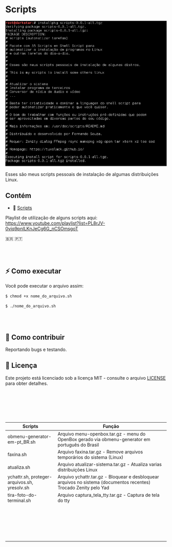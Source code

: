 # Scripts

![](https://github.com/tuxslack/scripts/blob/master/pacote%20scripts.png)


Esses são meus scripts pessoais de instalação de algumas distribuições Linux.

## Contém

- :scroll: [Scripts](Linux/Scripts/)

  
Playlist de utilização de alguns scripts aqui: https://www.youtube.com/playlist?list=PL8rJV-0viq9pnILKnJeCg6G_nCSOmsgoT

 🇧🇷 🇵🇹


<br><br>

 ## ⚡ Como executar

Você pode executar o arquivo assim:

`$ chmod +x nome_do_arquivo.sh`

`$ ./nome_do_arquivo.sh`


<br><br>

## 🤔 Como contribuir

Reportando bugs e testando.


## :memo: Licença 

Este projeto está licenciado sob a licença MIT - consulte o arquivo [LICENSE](LICENSE) para obter detalhes.

<br><br><br><br><br>



|    Scripts                                       |                                                     Função                                                                  |
|--------------------------------------------------|-----------------------------------------------------------------------------------------------------------------------------|
|    obmenu-generator-em-pt_BR.sh                  | Arquivo menu-openbox.tar.gz      - menu do OpenBox gerado via obmenu-generator em português do Brasil                       |
|    faxina.sh                                     | Arquivo faxina.tar.gz            - Remove arquivos temporários do sistema (Linux)                                           |
|    atualiza.sh                                   | Arquivo atualizar-sistema.tar.gz - Atualiza varias distribuições Linux                                                      |
|    ychattr.sh, proteger-arquivos.sh, yresolv.sh  | Arquivo ychattr.tar.gz           - Bloquear e desbloquear arquivos no sistema (documentos recentes) Trocado Zenity pelo Yad |
|    tira-foto-do-terminal.sh                      | Arquivo captura_tela_tty.tar.gz  - Captura de tela do tty                                                                   |
|      |                            |
|      |                            |
|      |                            |
|      |                            |
|      |                            |
|      |                            |
|      |                            |
|      |                            |
|      |                            |
|      |                            |
|      |                            |
|      |                            |
|      |                            |
|      |                            |
|      |                            |
|      |                            |
|      |                            |
|      |                            |
|      |                            |
|      |                            |
|      |                            |
|      |                            |



